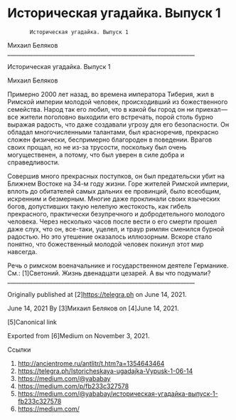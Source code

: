 #            Историческая угадайка. Выпуск 1
           Историческая угадайка. Выпуск 1

   Михаил Беляков
     __________________________________________________________________

Историческая угадайка. Выпуск 1

   Михаил Беляков

   Примерно 2000 лет назад, во времена императора Тиберия, жил в Римской
   империи молодой человек, происходивший из божественного семейства.
   Народ так его любил, что в какой бы город он ни приехал — все жители
   поголовно выходили его встречать, порой столь бурно выражая радость,
   что даже создавали угрозу для его безопасности. Он обладал
   многочисленными талантами, был красноречив, прекрасно сложен физически,
   беспримерно благороден в поведении. Врагов своих прощал, но не из-за
   трусости, поскольку был очень могущественен, а потому, что был уверен в
   силе добра и справедливости.

   Совершив много прекрасных поступков, он был предательски убит на
   Ближнем Востоке на 34-м году жизни. Горе жителей Римской империи,
   вплоть до обитателей самых дальних ее провинций, было всеобщим,
   искренним и безмерным. Многие даже проклинали своих языческих богов,
   допустивших такую нелепую жестокость, как гибель прекрасного,
   практически безупречного и добродетельного молодого человека. Через
   несколько часов после вести о его смерти прошел даже слух, что он,
   все-таки, уцелел, и траур римлян сменился бурной радостью. Но это
   утешение оказалось иллюзорным. Вскоре стало понятно, что божественный
   молодой человек покинул этот мир навсегда.

   Речь о римском военачальнике и государственном деятеле Германике. См.:
   [1]Светоний. Жизнь двенадцати цезарей. А вы что подумали?
     __________________________________________________________________

   Originally published at [2]https://telegra.ph on June 14, 2021.

<time>June 14, 2021</time>
   By [3]Михаил Беляков on [4]June 14, 2021.

   [5]Canonical link

   Exported from [6]Medium on November 3, 2021.

Ссылки

   1. http://ancientrome.ru/antlitr/t.htm?a=1354643464
   2. https://telegra.ph/Istoricheskaya-ugadajka-Vypusk-1-06-14
   3. https://medium.com/@yababay
   4. https://medium.com/p/fb233c327578
   5. https://medium.com/@yababay/историческая-угадайка-выпуск-1-fb233c327578
   6. https://medium.com/
